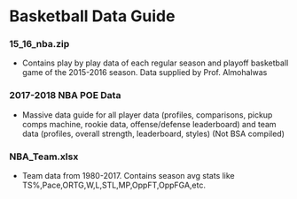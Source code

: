# Basketball Data Guide

### 15_16_nba.zip
- Contains play by play data of each regular season and playoff basketball game of the 2015-2016 season. Data supplied by Prof. Almohalwas

### 2017-2018 NBA POE Data
- Massive data guide for all player data (profiles, comparisons, pickup comps machine, rookie data, offense/defense leaderboard) and team data (profiles, overall strength, leaderboard, styles) (Not BSA compiled)

### NBA_Team.xlsx
- Team data from 1980-2017. Contains season avg stats like TS%,Pace,ORTG,W,L,STL,MP,OppFT,OppFGA,etc.
